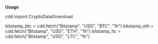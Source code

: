 **Usage**

cdd import CryptoDataDownload

bitstamp_btc = cdd.fetch("Bitstamp", "USD", "BTC", "1h")
bitstamp_eth = cdd.fetch("Bitstamp", "USD", "ETH", "1h")
bitstamp_ltc = cdd.fetch("Bitstamp", "USD", "LTC", "1h")
